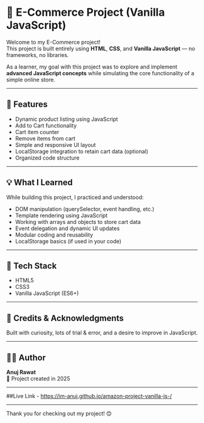 # 🛒 E-Commerce Project (Vanilla JavaScript)

Welcome to my E-Commerce project!  
This project is built entirely using **HTML**, **CSS**, and **Vanilla JavaScript** — no frameworks, no libraries.

As a learner, my goal with this project was to explore and implement **advanced JavaScript concepts** while simulating the core functionality of a simple online store.

---

## 🚀 Features

- Dynamic product listing using JavaScript
- Add to Cart functionality
- Cart item counter
- Remove items from cart
- Simple and responsive UI layout
- LocalStorage integration to retain cart data (optional)
- Organized code structure

---

## 💡 What I Learned

While building this project, I practiced and understood:

- DOM manipulation (querySelector, event handling, etc.)
- Template rendering using JavaScript
- Working with arrays and objects to store cart data
- Event delegation and dynamic UI updates
- Modular coding and reusability
- LocalStorage basics (if used in your code)

---

## 🧠 Tech Stack

- HTML5
- CSS3
- Vanilla JavaScript (ES6+)

---

## 🙌 Credits & Acknowledgments

Built with curiosity, lots of trial & error, and a desire to improve in JavaScript.

---

## 👨‍💻 Author

**Anuj Rawat**  
📅 Project created in 2025

---

##Live Link - https://im-anuj.github.io/amazon-project-vanilla-js-/

---

Thank you for checking out my project! 😊  
